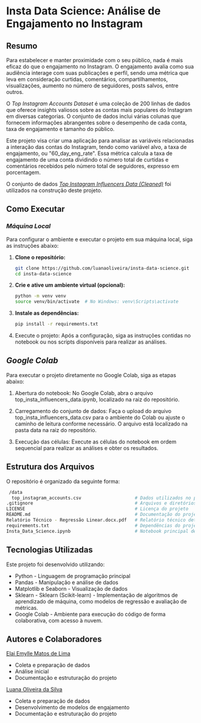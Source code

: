 # Insta Data Science: Análise de Engajamento no Instagram

## Resumo

Para estabelecer e manter proximidade com o seu público, nada é mais eficaz do que o engajamento no Instagram. O engajamento avalia como sua audiência interage com suas publicações e perfil, sendo uma métrica que leva em consideração curtidas, comentários, compartilhamentos, visualizações, aumento no número de seguidores, posts salvos, entre outros.

O *Top Instagram Accounts Dataset* é uma coleção de 200 linhas de dados que oferece insights valiosos sobre as contas mais populares do Instagram em diversas categorias. O conjunto de dados inclui várias colunas que fornecem informações abrangentes sobre o desempenho de cada conta, taxa de engajamento e tamanho do público.

Este projeto visa criar uma aplicação para analisar as variáveis relacionadas a interação das contas do Instagram, tendo como variável alvo, a taxa de engajamento, ou "60_day_eng_rate". Essa métrica calcula a taxa de engajamento de uma conta dividindo o número total de curtidas e comentários recebidos pelo número total de seguidores, expresso em porcentagem. 

O conjunto de dados [*Top Instagram Influencers Data (Cleaned)*](https://www.kaggle.com/datasets/surajjha101/top-instagram-influencers-data-cleaned/data) foi utilizados na construção deste projeto.

## Como Executar

### *Máquina Local*
Para configurar o ambiente e executar o projeto em sua máquina local, siga as instruções abaixo:

1. **Clone o repositório:**
   ```bash
   git clone https://github.com/luanaoliveira/insta-data-science.git
   cd insta-data-science
   ```
2. **Crie e ative um ambiente virtual (opcional):**
   ```bash
   python -m venv venv
   source venv/bin/activate  # No Windows: venv\Scripts\activate
   ```
3. **Instale as dependências:**
   ```bash
   pip install -r requirements.txt
   ```
4. Execute o projeto:
Após a configuração, siga as instruções contidas no notebook ou nos scripts disponíveis para realizar as análises.

## *Google Colab*
Para executar o projeto diretamente no Google Colab, siga as etapas abaixo:

1. Abertura do notebook: 
No Google Colab, abra o arquivo top_insta_influencers_data.ipynb, localizado na raiz do repositório.

2. Carregamento do conjunto de dados:
Faça o upload do arquivo top_insta_influencers_data.csv para o ambiente do Colab ou ajuste o caminho de leitura conforme necessário. O arquivo está localizado na pasta data na raiz do repositório.

3. Execução das células:
Execute as células do notebook em ordem sequencial para realizar as análises e obter os resultados.

## Estrutura dos Arquivos
  O repositório é organizado da seguinte forma:
   ```bash
    /data
     top_instagram_accounts.csv                    # Dados utilizados no projeto
   .gitignore                                      # Arquivos e diretórios ignorados pelo Git
   LICENSE                                         # Licença do projeto
   README.md                                       # Documentação do projeto
   Relatório Técnico - Regressão Linear.docx.pdf   # Relatório técnico detalhado
   requirements.txt                                # Dependências do projeto (para ambientes locais)
   Insta_Data_Science.ipynb                        # Notebook principal desenvolvido no Google Colab

  ```

## Tecnologias Utilizadas
  Este projeto foi desenvolvido utilizando:

  - Python - Linguagem de programação principal
  - Pandas - Manipulação e análise de dados
  - Matplotlib e Seaborn - Visualização de dados
  - Sklearn - Sklearn (Scikit-learn) - Implementação de algoritmos de aprendizado de máquina, como modelos de regressão e avaliação de métricas.
  - Google Colab - Ambiente para execução do código de forma colaborativa, com acesso à nuvem.

## Autores e Colaboradores

[Elai Emylle Matos de Lima](https://www.linkedin.com/in/elaimatos/)
  - Coleta e preparação de dados
  - Análise inicial
  - Documentação e estruturação do projeto

[Luana Oliveira da Silva](https://github.com/luanaoliveira)
  - Coleta e preparação de dados
  - Desenvolvimento de modelos de engajamento
  - Documentação e estruturação do projeto
